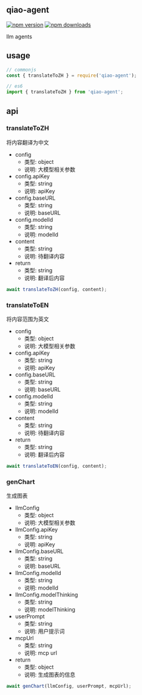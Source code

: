 ## qiao-agent

[![npm version](https://img.shields.io/npm/v/qiao-agent.svg?style=flat-square)](https://www.npmjs.org/package/qiao-agent)
[![npm downloads](https://img.shields.io/npm/dm/qiao-agent.svg?style=flat-square)](https://npm-stat.com/charts.html?package=qiao-agent)

llm agents

## usage

```javascript
// commonjs
const { translateToZH } = require('qiao-agent');

// es6
import { translateToZH } from 'qiao-agent';
```

## api

### translateToZH

将内容翻译为中文

- config
  - 类型: object
  - 说明: 大模型相关参数
- config.apiKey
  - 类型: string
  - 说明: apiKey
- config.baseURL
  - 类型: string
  - 说明: baseURL
- config.modelId
  - 类型: string
  - 说明: modelId
- content
  - 类型: string
  - 说明: 待翻译内容
- return
  - 类型: string
  - 说明: 翻译后内容

```javascript
await translateToZH(config, content);
```

### translateToEN

将内容范围为英文

- config
  - 类型: object
  - 说明: 大模型相关参数
- config.apiKey
  - 类型: string
  - 说明: apiKey
- config.baseURL
  - 类型: string
  - 说明: baseURL
- config.modelId
  - 类型: string
  - 说明: modelId
- content
  - 类型: string
  - 说明: 待翻译内容
- return
  - 类型: string
  - 说明: 翻译后内容

```javascript
await translateToEN(config, content);
```

### genChart

生成图表

- llmConfig
  - 类型: object
  - 说明: 大模型相关参数
- llmConfig.apiKey
  - 类型: string
  - 说明: apiKey
- llmConfig.baseURL
  - 类型: string
  - 说明: baseURL
- llmConfig.modelId
  - 类型: string
  - 说明: modelId
- llmConfig.modelThinking
  - 类型: string
  - 说明: modelThinking
- userPrompt
  - 类型: string
  - 说明: 用户提示词
- mcpUrl
  - 类型: string
  - 说明: mcp url
- return
  - 类型: object
  - 说明: 生成图表的信息

```javascript
await genChart(llmConfig, userPrompt, mcpUrl);
```
